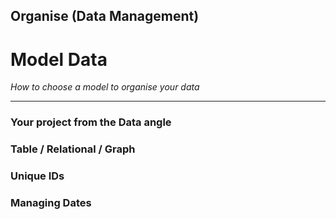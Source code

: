 ## Organise (Data Management)

# Model Data 

_How to choose a model to organise your data_

____

### Your project from the Data angle

### Table / Relational  / Graph 

### Unique IDs

### Managing Dates

